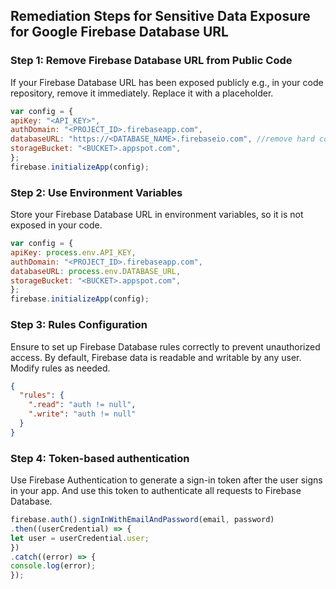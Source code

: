 

## Remediation Steps for Sensitive Data Exposure for Google Firebase Database URL

### Step 1: Remove Firebase Database URL from Public Code
If your Firebase Database URL has been exposed publicly e.g., in your code repository, remove it immediately. Replace it with a placeholder.

```javascript
var config = {
apiKey: "<API_KEY>",
authDomain: "<PROJECT_ID>.firebaseapp.com",
databaseURL: "https://<DATABASE_NAME>.firebaseio.com", //remove hard coded URL
storageBucket: "<BUCKET>.appspot.com",
};
firebase.initializeApp(config);
```

### Step 2: Use Environment Variables
Store your Firebase Database URL in environment variables, so it is not exposed in your code.

```javascript
var config = {
apiKey: process.env.API_KEY,
authDomain: "<PROJECT_ID>.firebaseapp.com",
databaseURL: process.env.DATABASE_URL,
storageBucket: "<BUCKET>.appspot.com",
};
firebase.initializeApp(config);
```
### Step 3: Rules Configuration
Ensure to set up Firebase Database rules correctly to prevent unauthorized access. By default, Firebase data is readable and writable by any user. Modify rules as needed.

```json
{
  "rules": {
    ".read": "auth != null",
    ".write": "auth != null"
  }
}
```
### Step 4: Token-based authentication
Use Firebase Authentication to generate a sign-in token after the user signs in your app. And use this token to authenticate all requests to Firebase Database.

```javascript
firebase.auth().signInWithEmailAndPassword(email, password)
.then((userCredential) => {
let user = userCredential.user;
})
.catch((error) => {
console.log(error); 
});
```